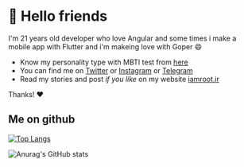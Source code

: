 # 👋 Hello friends
I'm 21 years old developer who love Angular and some times i make a mobile app with Flutter and i'm makeing love with Goper :smile:

- Know my personality type with MBTI test from [here](https://www.16personalities.com/profiles/6568239b44725)
- You can find me on [Twitter](https://twitter.com/iamnonroot) or [Instagram](https://www.instagram.com/iamnonroot/) or [Telegram](https://t.me/iamnonroot)
- Read my stories and post *if you like* on my website [iamroot.ir](https://iamroot.ir)

Thanks! :heart:

## Me on github

[![Top Langs](https://github-readme-stats.vercel.app/api/top-langs/?username=iamnonroot)](https://github.com/anuraghazra/github-readme-stats)

![Anurag's GitHub stats](https://github-readme-stats.vercel.app/api?username=iamnonroot&show_icons=true&count_private=true)

